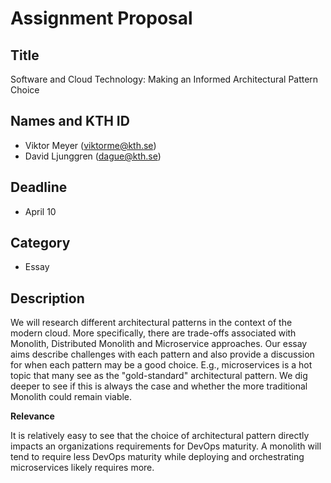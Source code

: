 # Assignment Proposal

## Title

Software and Cloud Technology: Making an Informed Architectural Pattern Choice

## Names and KTH ID

- Viktor Meyer (viktorme@kth.se)
- David Ljunggren (dague@kth.se)

## Deadline

- April 10

## Category

- Essay

## Description

We will research different architectural patterns in the context of the modern cloud. More specifically, there are trade-offs associated with Monolith, Distributed Monolith and Microservice approaches. Our essay aims describe challenges with each pattern and also provide a discussion for when each pattern may be a good choice. E.g., microservices is a hot topic that many see as the "gold-standard" architectural pattern. We dig deeper to see if this is always the case and whether the more traditional Monolith could remain viable.



**Relevance**

It is relatively easy to see that the choice of architectural pattern directly impacts an organizations requirements for DevOps maturity. A monolith will tend to require less DevOps maturity while deploying and orchestrating microservices likely requires more.
